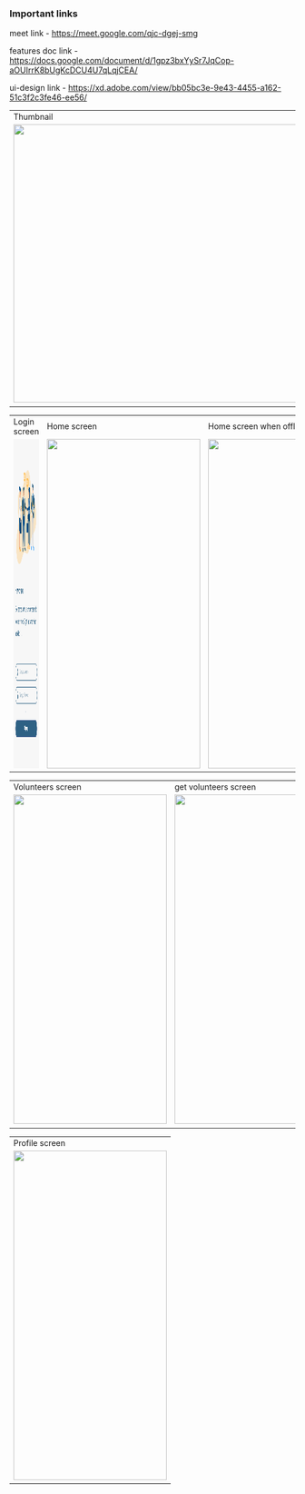 ### Important links

meet link - https://meet.google.com/qjc-dgej-smg

features doc link - https://docs.google.com/document/d/1gpz3bxYySr7JqCop-aOUIrrK8bUgKcDCU4U7qLqjCEA/

ui-design link - https://xd.adobe.com/view/bb05bc3e-9e43-4455-a162-51c3f2c3fe46-ee56/

<table>
  <tr>
    <td>Thumbnail</td>
  </tr>
  <tr>
    <td><img src="UI_screens/Web 1920 – 1.svg" width=863 height=490></td>
  </tr>
 </table>

<table>
  <tr>
    <td>Login screen</td>
     <td>Home screen</td>
     <td>Home screen when offline</td>
  </tr>
  <tr>
    <td><img src="UI_screens/login.png" width=270 height=580></td>
    <td><img src="UI_screens/iPhone X, XS, 11 Pro – 2.png" width=270 height=580></td>
    <td><img src="UI_screens/iPhone X, XS, 11 Pro – 7.png" width=270 height=580></td>
  </tr>
 </table>
 
 <table>
  <tr>
    <td>Volunteers screen</td>
     <td>get volunteers screen</td>
     <td>accept volunteering screen</td>
  </tr>
  <tr>
    <td><img src="UI_screens/iPhone X, XS, 11 Pro – 3.png" width=270 height=580></td>
    <td><img src="UI_screens/iPhone X, XS, 11 Pro – 5.png" width=270 height=580></td>
    <td><img src="UI_screens/iPhone X, XS, 11 Pro – 6.png" width=270 height=580></td>
  </tr>
 </table>
 
 <table>
  <tr>
    <td>Profile screen</td>
  </tr>
  <tr>
    <td><img src="UI_screens/iPhone X, XS, 11 Pro – 4.png" width=270 height=580></td>
  </tr>
 </table>
